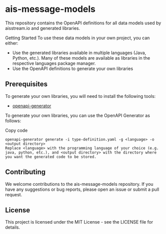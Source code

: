 # ais-message-models
This repository contains the OpenAPI definitions for all data models used by aisstream.io and generated libraries.

Getting Started
To use these data models in your own project, you can either:

- Use the generated libraries available in multiple languages (Java, Python, etc.). Many of these models are available as libraries in the respective languages package manager. 
- Use the OpenAPI definitions to generate your own libraries

## Prerequisites
To generate your own libraries, you will need to install the following tools:
- [openapi-generator](https://github.com/OpenAPITools/openapi-generator)

To generate your own libraries, you can use the OpenAPI Generator as follows:

Copy code
```
openapi-generator generate -i type-definition.yaml -g <language> -o <output directory>
Replace <language> with the programming language of your choice (e.g. java, python, etc.), and <output directory> with the directory where you want the generated code to be stored.
```

## Contributing
We welcome contributions to the ais-message-models repository. If you have any suggestions or bug reports, please open an issue or submit a pull request.

## License
This project is licensed under the MIT License - see the LICENSE file for details.
